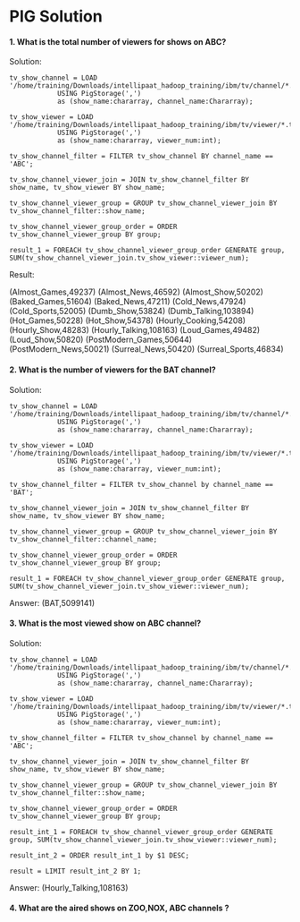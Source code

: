 PIG Solution
========

#### 1. What is the total number of viewers for shows on ABC?

Solution:

```
tv_show_channel = LOAD '/home/training/Downloads/intellipaat_hadoop_training/ibm/tv/channel/*.txt' 
			USING PigStorage(',') 
			as (show_name:chararray, channel_name:Chararray);

tv_show_viewer = LOAD '/home/training/Downloads/intellipaat_hadoop_training/ibm/tv/viewer/*.txt' 
			USING PigStorage(',') 
			as (show_name:chararray, viewer_num:int);

tv_show_channel_filter = FILTER tv_show_channel BY channel_name == 'ABC';

tv_show_channel_viewer_join = JOIN tv_show_channel_filter BY show_name, tv_show_viewer BY show_name;

tv_show_channel_viewer_group = GROUP tv_show_channel_viewer_join BY tv_show_channel_filter::show_name;

tv_show_channel_viewer_group_order = ORDER tv_show_channel_viewer_group BY group;

result_1 = FOREACH tv_show_channel_viewer_group_order GENERATE group, SUM(tv_show_channel_viewer_join.tv_show_viewer::viewer_num);
```

Result:

(Almost_Games,49237)
(Almost_News,46592)
(Almost_Show,50202)
(Baked_Games,51604)
(Baked_News,47211)
(Cold_News,47924)
(Cold_Sports,52005)
(Dumb_Show,53824)
(Dumb_Talking,103894)
(Hot_Games,50228)
(Hot_Show,54378)
(Hourly_Cooking,54208)
(Hourly_Show,48283)
(Hourly_Talking,108163)
(Loud_Games,49482)
(Loud_Show,50820)
(PostModern_Games,50644)
(PostModern_News,50021)
(Surreal_News,50420)
(Surreal_Sports,46834)

#### 2. What is the number of viewers for the BAT channel?


Solution:

```
tv_show_channel = LOAD '/home/training/Downloads/intellipaat_hadoop_training/ibm/tv/channel/*.txt' 
			USING PigStorage(',') 
			as (show_name:chararray, channel_name:Chararray);

tv_show_viewer = LOAD '/home/training/Downloads/intellipaat_hadoop_training/ibm/tv/viewer/*.txt' 
			USING PigStorage(',') 
			as (show_name:chararray, viewer_num:int);

tv_show_channel_filter = FILTER tv_show_channel by channel_name == 'BAT';

tv_show_channel_viewer_join = JOIN tv_show_channel_filter BY show_name, tv_show_viewer BY show_name;

tv_show_channel_viewer_group = GROUP tv_show_channel_viewer_join BY tv_show_channel_filter::channel_name;

tv_show_channel_viewer_group_order = ORDER tv_show_channel_viewer_group BY group;

result_1 = FOREACH tv_show_channel_viewer_group_order GENERATE group, SUM(tv_show_channel_viewer_join.tv_show_viewer::viewer_num);
```

Answer:
(BAT,5099141)

#### 3. What is the most viewed show on ABC channel?

Solution:

```
tv_show_channel = LOAD '/home/training/Downloads/intellipaat_hadoop_training/ibm/tv/channel/*.txt' 
			USING PigStorage(',') 
			as (show_name:chararray, channel_name:Chararray);

tv_show_viewer = LOAD '/home/training/Downloads/intellipaat_hadoop_training/ibm/tv/viewer/*.txt' 
			USING PigStorage(',') 
			as (show_name:chararray, viewer_num:int);

tv_show_channel_filter = FILTER tv_show_channel by channel_name == 'ABC';

tv_show_channel_viewer_join = JOIN tv_show_channel_filter BY show_name, tv_show_viewer BY show_name;

tv_show_channel_viewer_group = GROUP tv_show_channel_viewer_join BY tv_show_channel_filter::show_name;

tv_show_channel_viewer_group_order = ORDER tv_show_channel_viewer_group BY group;

result_int_1 = FOREACH tv_show_channel_viewer_group_order GENERATE group, SUM(tv_show_channel_viewer_join.tv_show_viewer::viewer_num);

result_int_2 = ORDER result_int_1 by $1 DESC;

result = LIMIT result_int_2 BY 1;
```

Answer:
(Hourly_Talking,108163)

#### 4. What are the aired shows on ZOO,NOX, ABC channels ?


